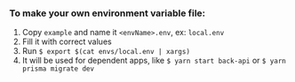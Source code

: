 ### To make your own environment variable file:

1. Copy `example` and name it `<envName>.env`, ex: `local.env`
2. Fill it with correct values
3. Run `$ export $(cat envs/local.env | xargs)`
4. It will be used for dependent apps, like `$ yarn start back-api` or `$ yarn prisma migrate dev`

